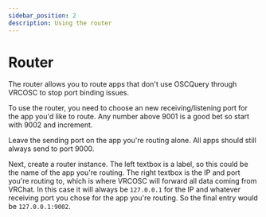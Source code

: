 ```yaml
---
sidebar_position: 2
description: Using the router
---
```


# Router

The router allows you to route apps that don't use OSCQuery through VRCOSC to stop port binding issues.

To use the router, you need to choose an new receiving/listening port for the app you'd like to route. Any number above 9001 is a good bet so start with 9002 and increment.

Leave the sending port on the app you're routing alone. All apps should still always send to port 9000.

Next, create a router instance.
The left textbox is a label, so this could be the name of the app you're routing.
The right textbox is the IP and port you're routing to, which is where VRCOSC will forward all data coming from VRChat. In this case it will always be `127.0.0.1` for the IP and whatever receiving port you chose for the app you're routing. So the final entry would be `127.0.0.1:9002`.